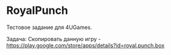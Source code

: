# RoyalPunch
Тестовое задание для 4UGames.

Задача:
Скопировать данную игру - https://play.google.com/store/apps/details?id=royal.punch.box
